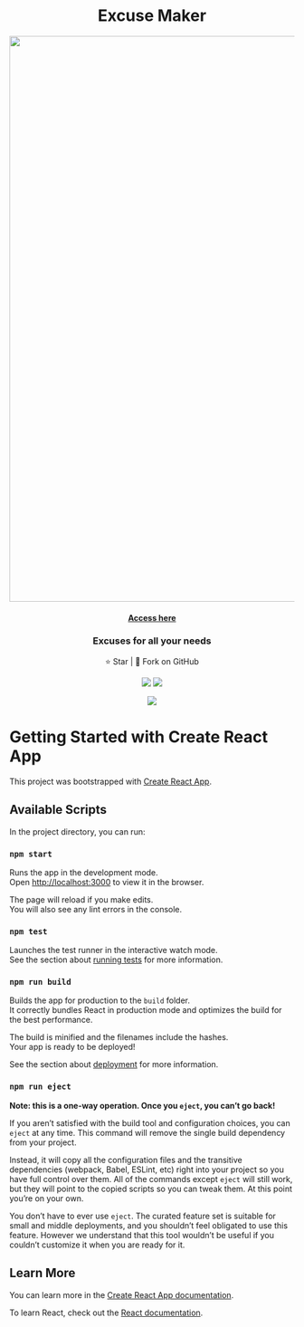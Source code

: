 <h1 align="center">Excuse Maker</h1>
<p align="center">
<img src="https://user-images.githubusercontent.com/31449970/214804391-bfa84424-c7f0-4405-8404-960d7f6ea310.png" width='1000'>
<br>
  <h4 align="center">

[Access here](https://harshp20.github.io/Excuse-Maker-React-Tailwind/)

</h4>
  <h3 align='center'>Excuses for all your needs</h3>
</p>
  <p align="center">⭐️ Star | 🔱 Fork on GitHub </p>
  <p align="center">
  <img src="https://img.shields.io/badge/Built%20with-React-purple" />
  <img src="https://img.shields.io/badge/-TailwindCSS-blue" />
  </p>
<p align='center'><a href='https://github.com/Harshp20'><img  src='https://img.shields.io/badge/Developed%20By-Harsh%20Pradhan-red'></a></p>

# Getting Started with Create React App

This project was bootstrapped with [Create React App](https://github.com/facebook/create-react-app).

## Available Scripts

In the project directory, you can run:

### `npm start`

Runs the app in the development mode.\
Open [http://localhost:3000](http://localhost:3000) to view it in the browser.

The page will reload if you make edits.\
You will also see any lint errors in the console.

### `npm test`

Launches the test runner in the interactive watch mode.\
See the section about [running tests](https://facebook.github.io/create-react-app/docs/running-tests) for more information.

### `npm run build`

Builds the app for production to the `build` folder.\
It correctly bundles React in production mode and optimizes the build for the best performance.

The build is minified and the filenames include the hashes.\
Your app is ready to be deployed!

See the section about [deployment](https://facebook.github.io/create-react-app/docs/deployment) for more information.

### `npm run eject`

**Note: this is a one-way operation. Once you `eject`, you can’t go back!**

If you aren’t satisfied with the build tool and configuration choices, you can `eject` at any time. This command will remove the single build dependency from your project.

Instead, it will copy all the configuration files and the transitive dependencies (webpack, Babel, ESLint, etc) right into your project so you have full control over them. All of the commands except `eject` will still work, but they will point to the copied scripts so you can tweak them. At this point you’re on your own.

You don’t have to ever use `eject`. The curated feature set is suitable for small and middle deployments, and you shouldn’t feel obligated to use this feature. However we understand that this tool wouldn’t be useful if you couldn’t customize it when you are ready for it.

## Learn More

You can learn more in the [Create React App documentation](https://facebook.github.io/create-react-app/docs/getting-started).

To learn React, check out the [React documentation](https://reactjs.org/).
